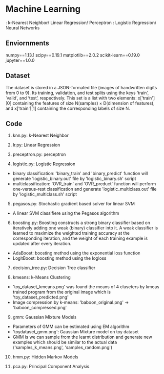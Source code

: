 # Machine Learning
: k-Nearest Neighbor/ Linear Regression/ Perceptron
: Logistic Regression/ Neural Networks

## Enviornments
numpy==1.13.1
scipy==0.19.1
matplotlib==2.0.2
scikit-learn==0.19.0
jupyter==1.0.0

## Dataset
The dataset is stored in a JSON-formated file (images of handwritten digits from 0 to 9).
Its training, validation, and test splits using the keys ‘train’, ‘valid’, and ‘test’, respectively.
This set is a list with two elements: x['train'][0] containing the features of size N(samples) × D(dimension of features),
and x['train'][1] containing the corresponding labels of size N.

## Code
1. knn.py: k-Nearest Neighbor 

2. lr.py: Linear Regression 

3. preceptron.py: perceptron 

4. logistic.py: Logistic Regression
- binary classification: 'binary_train' and 'binary_predict' function will generate 'logistic_binary.out' file by 'logistic_binary.sh' script
- multiclassification: 'OVR_train' and 'OVR_preduct' function will perform one-versus-rest classification and generate 'logistic_multiclass.out' file by 'logistic_multiclass.sh' script

5. pegasos.py: Stochastic gradient based solver for linear SVM
- A linear SVM classifiere using the Pegasos algorithm

6. boosting.py: Boosting constructs a strong binary classifier based on iteratively adding one weak (binary) classifier into it. A weak classifier is learned to maximize the weighted training accuracy at the corresponding iteration, and the weight of each training example is updated after every iteration.
- AdaBoost: boosting method using the exponential loss function
- LogitBoost: boosting method using the logloss

7. decision_tree.py: Decision Tree classifier

8. kmeans: k-Means Clustering
- 'toy_dataset_kmeans.png' was found the means of 4 cluseters by kmeas trained program from the original image which is 'toy_dataset_predicted.png' 
- Image compression by k-means: 'baboon_original.png' -> 'baboon_compressed.png'

9. gmm: Gaussian Mixture Models 
- Parameters of GMM can be estimated using EM algorithm
- 'toydataset_gmm.png': Gaussian Mixture model on toy dataset
- GMM is we can sample from the learnt distribution and generate new examples which should be similar to the actual data ('samples_k_means.png', 'samples_random.png')

10. hmm.py: Hidden Markov Models

11. pca.py: Principal Component Analysis
